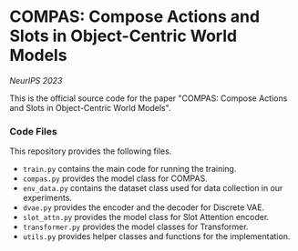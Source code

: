
# COMPAS: Compose Actions and Slots in Object-Centric World Models
*NeurIPS 2023*

This is the official source code for the paper "COMPAS: Compose Actions and Slots in Object-Centric World Models".

### Code Files
This repository provides the following files.
- `train.py` contains the main code for running the training.
- `compas.py` provides the model class for COMPAS.
- `env_data.py` contains the dataset class used for data collection in our experiments.
- `dvae.py` provides the encoder and the decoder for Discrete VAE.
- `slot_attn.py` provides the model class for Slot Attention encoder.
- `transformer.py` provides the model classes for Transformer.
- `utils.py` provides helper classes and functions for the implementation.

